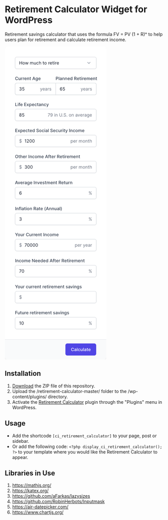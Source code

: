 # Retirement Calculator Widget for WordPress

Retirement savings calculator that uses the formula FV = PV (1 + R)ⁿ to help users plan for retirement and calculate retirement income.

![Retirement Calculator Input Form](/assets/images/screenshot-1.png "Retirement Calculator Input Form")

## Installation

1. [Download](https://github.com/pub-calculator-io/retirement-calculator/archive/refs/heads/master.zip) the ZIP file of this repository.
2. Upload the /retirement-calculator-master/ folder to the /wp-content/plugins/ directory.
3. Activate the [Retirement Calculator](https://www.calculator.io/retirement-calculator/ "Retirement Calculator Homepage") plugin through the "Plugins" menu in WordPress.

## Usage
* Add the shortcode `[ci_retirement_calculator]` to your page, post or sidebar.
* Or add the following code: `<?php display_ci_retirement_calculator(); ?>` to your template where you would like the Retirement Calculator to appear.

## Libraries in Use
1. https://mathjs.org/
2. https://katex.org/
3. https://github.com/aFarkas/lazysizes
4. https://github.com/RobinHerbots/Inputmask
5. https://air-datepicker.com/
6. https://www.chartjs.org/
